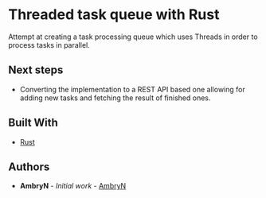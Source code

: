 # Threaded task queue with Rust

Attempt at creating a task processing queue which uses Threads in order to process tasks in parallel.

## Next steps
- Converting the implementation to a REST API based one allowing for adding new tasks and fetching the result of finished ones.

## Built With

* [Rust](https://www.rust-lang.org/)

## Authors

* **AmbryN** - *Initial work* - [AmbryN](https://github.com/AmbryN)

